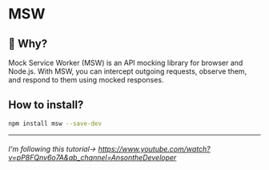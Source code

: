# MSW

## 🧠 Why?
Mock Service Worker (MSW) is an API mocking library for browser and Node.js. With MSW, you can intercept outgoing requests, observe them, and respond to them using mocked responses.

## How to install?
```bash
npm install msw --save-dev
```


---
###### I'm following this tutorial-> https://www.youtube.com/watch?v=pP8FQnv6o7A&ab_channel=AnsontheDeveloper
